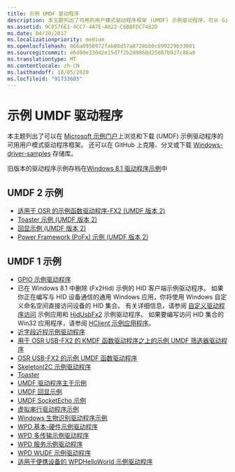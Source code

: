 ```yaml
---
title: 示例 UMDF 驱动程序
description: 本主题列出了可用的用户模式驱动程序框架 (UMDF) 示例驱动程序，可从 GitHub 上的 Windows 驱动程序示例存储库下载该驱动程序。
ms.assetid: 9C8576E1-4CC7-4A7E-A822-C6BBFDC7482D
ms.date: 04/20/2017
ms.localizationpriority: medium
ms.openlocfilehash: 866a0950972fab08d57a8728bb0c699229b33001
ms.sourcegitcommit: e6d80e33042e15d7f2b2d9868d25d07b927c86a0
ms.translationtype: MT
ms.contentlocale: zh-CN
ms.lasthandoff: 10/05/2020
ms.locfileid: "91733605"
---
```

# <a name="sample-umdf-drivers"></a>示例 UMDF 驱动程序

本主题列出了可以在 [Microsoft 示例门户](/samples/browse/?products=windows-wdk)上浏览和下载 (UMDF) 示例驱动程序的可用用户模式驱动程序框架。 还可以在 GitHub 上克隆、分叉或下载 [Windows-driver-samples](https://github.com/Microsoft/Windows-driver-samples) 存储库。

旧版本的驱动程序示例存档在[Windows 8.1 驱动程序示例](https://go.microsoft.com/fwlink/p/?LinkId=618052)中

## <a name="umdf-2-samples"></a>UMDF 2 示例

-   [适用于 OSR 的示例函数驱动程序-FX2 (UMDF 版本 2) ](https://github.com/Microsoft/Windows-driver-samples/tree/master/usb/umdf2_fx2)
-   [Toaster 示例 (UMDF 版本 2) ](https://github.com/Microsoft/Windows-driver-samples/tree/master/general/toaster/umdf2)
-   [回显示例 (UMDF 版本 2) ](https://github.com/Microsoft/Windows-driver-samples/tree/master/general/echo/umdf2)
-   [Power Framework (PoFx) 示例 (UMDF 版本 2) ](https://github.com/Microsoft/Windows-driver-samples/tree/master/pofx/UMDF2)

## <a name="umdf-1-samples"></a>UMDF 1 示例

-   [GPIO 示例驱动程序](https://github.com/Microsoft/Windows-driver-samples/tree/master/gpio/samples)
-   已在 Windows 8.1 中删除 (Fx2Hid) 示例的 HID 客户端示例驱动程序。 如果你正在编写与 HID 设备通信的通用 Windows 应用，你将使用 Windows 自定义命名空间直接访问设备的 HID 集合。 有关详细信息，请参阅 [自定义驱动程序访问](/samples/browse/) 示例应用和 [HidUsbFx2](https://github.com/Microsoft/Windows-driver-samples/tree/master/hid/hidusbfx2) 示例驱动程序。 如果要编写访问 HID 集合的 Win32 应用程序，请参阅 [HClient 示例应用程序](https://github.com/Microsoft/Windows-driver-samples/tree/master/hid/hclient)。
-   [近字段近程示例驱动程序](https://github.com/Microsoft/Windows-driver-samples/tree/master/nfp/net)
-   [用于 OSR USB-FX2 的 KMDF 函数驱动程序之上的示例 UMDF 筛选器驱动程序](https://github.com/Microsoft/Windows-driver-samples/tree/master/usb/umdf_filter_kmdf)
-   [OSR USB-FX2 的示例 UMDF 函数驱动程序](https://github.com/Microsoft/Windows-driver-samples/tree/master/usb/umdf_fx2)
-   [SkeletonI2C 示例驱动程序](https://github.com/Microsoft/Windows-driver-samples/tree/master/spb/SkeletonI2C)
-   [Toaster](https://github.com/Microsoft/Windows-driver-samples/tree/master/general/toaster/toastDrv)
-   [UMDF 驱动程序主干示例](https://github.com/Microsoft/Windows-driver-samples/tree/master/general/umdfSkeleton)
-   [UMDF 回显示例](https://github.com/Microsoft/Windows-driver-samples/tree/master/general/echo/umdf)
-   [UMDF SocketEcho 示例](https://github.com/Microsoft/Windows-driver-samples/tree/master/general/echo/umdfSocketEcho)
-   [虚拟串行驱动程序示例](https://github.com/Microsoft/Windows-driver-samples/tree/master/serial/VirtualSerial)
-   [Windows 生物识别驱动程序示例](https://github.com/Microsoft/Windows-driver-samples/tree/master/biometrics)
-   [WPD 基本-硬件示例驱动程序](https://github.com/Microsoft/Windows-driver-samples/tree/master/wpd/WpdBasicHardwareDriver)
-   [WPD 多传输示例驱动程序](https://github.com/Microsoft/Windows-driver-samples/tree/master/wpd/WpdMultiTransportDriver)
-   [WPD 服务示例驱动程序](https://github.com/Microsoft/Windows-driver-samples/tree/master/wpd/WpdServiceSampleDriver)
-   [WPD WUDF 示例驱动程序](https://github.com/Microsoft/Windows-driver-samples/tree/master/wpd/WpdWudfSampleDriver)
-   [适用于便携设备的 WPDHelloWorld 示例驱动程序](https://github.com/Microsoft/Windows-driver-samples/tree/master/wpd/WpdHelloWorldDriver)